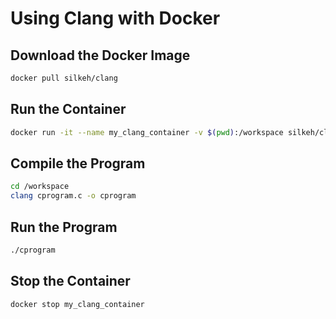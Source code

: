 # Using Clang with Docker

## Download the Docker Image
```bash
docker pull silkeh/clang
```

## Run the Container
```bash
docker run -it --name my_clang_container -v $(pwd):/workspace silkeh/clang
```

## Compile the Program
```bash
cd /workspace
clang cprogram.c -o cprogram
```

## Run the Program
```bash
./cprogram
``` 

## Stop the Container
```bash
docker stop my_clang_container
```